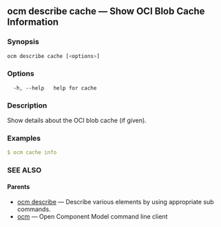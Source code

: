 ## ocm describe cache &mdash; Show OCI Blob Cache Information

### Synopsis

```bash
ocm describe cache [<options>]
```

### Options

```text
  -h, --help   help for cache
```

### Description

Show details about the OCI blob cache (if given).
	
### Examples

```yaml
$ ocm cache info
```

### SEE ALSO

#### Parents

* [ocm describe](ocm_describe.md)	 &mdash; Describe various elements by using appropriate sub commands.
* [ocm](ocm.md)	 &mdash; Open Component Model command line client

